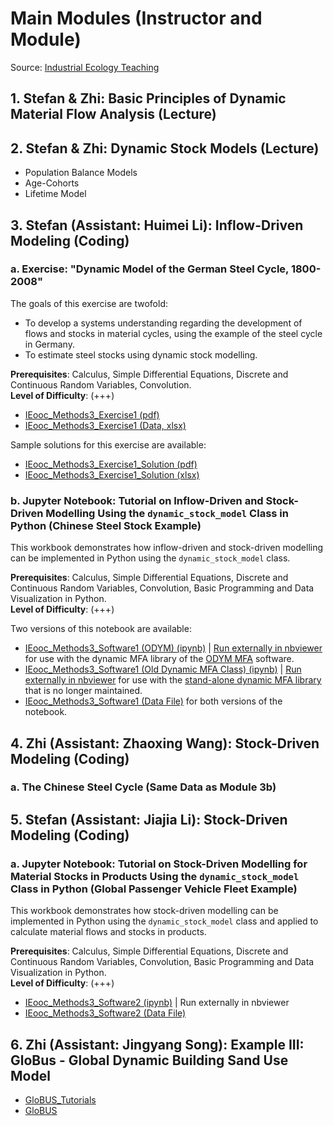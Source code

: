 # Main Modules (Instructor and Module)
Source: [Industrial Ecology Teaching](https://www.industrialecology.uni-freiburg.de/teaching)

## 1. **Stefan & Zhi**: Basic Principles of Dynamic Material Flow Analysis (Lecture)

## 2. **Stefan & Zhi**: Dynamic Stock Models (Lecture)
- Population Balance Models
- Age-Cohorts
- Lifetime Model

## 3. **Stefan (Assistant: Huimei Li)**: Inflow-Driven Modeling (Coding)
### a. **Exercise**: "Dynamic Model of the German Steel Cycle, 1800-2008"  
   The goals of this exercise are twofold: 
   - To develop a systems understanding regarding the development of flows and stocks in material cycles, using the example of the steel cycle in Germany.
   - To estimate steel stocks using dynamic stock modelling.  
      
   **Prerequisites**: Calculus, Simple Differential Equations, Discrete and Continuous Random Variables, Convolution.  
   **Level of Difficulty**: (+++)

   - [IEooc_Methods3_Exercise1 (pdf)](https://www.industrialecology.uni-freiburg.de/Content/IEooc_Methods3_Exercise1_Stockmodeling_Steel.pdf)  
   - [IEooc_Methods3_Exercise1 (Data, xlsx)](https://www.industrialecology.uni-freiburg.de/Content/IEooc_Methods3_Exercise1_RawData.xlsx)  

   Sample solutions for this exercise are available:  
   - [IEooc_Methods3_Exercise1_Solution (pdf)](https://www.industrialecology.uni-freiburg.de/Content/IEooc_Methods3_Exercise1_Stockmodelling_Steel_Solution.pdf)  
   - [IEooc_Methods3_Exercise1_Solution (xlsx)](https://www.industrialecology.uni-freiburg.de/Content/IEooc_Methods3_Exercise1_Solution.xlsx)  

### b. **Jupyter Notebook**: Tutorial on Inflow-Driven and Stock-Driven Modelling Using the `dynamic_stock_model` Class in Python (Chinese Steel Stock Example)
   This workbook demonstrates how inflow-driven and stock-driven modelling can be implemented in Python using the `dynamic_stock_model` class.  
      
   **Prerequisites**: Calculus, Simple Differential Equations, Discrete and Continuous Random Variables, Convolution, Basic Programming and Data Visualization in Python.  
   **Level of Difficulty**: (+++)

   Two versions of this notebook are available:
   - [IEooc_Methods3_Software1 (ODYM) (ipynb)](https://www.industrialecology.uni-freiburg.de/Content/IEooc_Methods3_Software1_ODYM.ipynb) | [Run externally in nbviewer](https://nbviewer.org/urls/www.industrialecology.uni-freiburg.de/Content/IEooc_Methods3_Software1_ODYM.ipynb) for use with the dynamic MFA library of the [ODYM MFA](https://github.com/IndEcol/ODYM) software.
   - [IEooc_Methods3_Software1 (Old Dynamic MFA Class) (ipynb)](https://www.industrialecology.uni-freiburg.de/Content/IEooc_Methods3_Software1_old_dMFA_class.ipynb) | [Run externally in nbviewer](https://nbviewer.org/urls/www.industrialecology.uni-freiburg.de/Content/IEooc_Methods3_Software1_old_dMFA_class.ipynb) for use with the [stand-alone dynamic MFA library](https://github.com/stefanpauliuk/dynamic_stock_model) that is no longer maintained.
   - [IEooc_Methods3_Software1 (Data File)](https://www.industrialecology.uni-freiburg.de/Content/IEooc_Methods3_Software1_Data.xlsx) for both versions of the notebook.

## 4. **Zhi (Assistant: Zhaoxing Wang)**: Stock-Driven Modeling (Coding)
### a. The Chinese Steel Cycle (Same Data as **Module 3b**)

## 5. **Stefan (Assistant: Jiajia Li)**: Stock-Driven Modeling (Coding)
### a. **Jupyter Notebook**: Tutorial on Stock-Driven Modelling for Material Stocks in Products Using the `dynamic_stock_model` Class in Python (Global Passenger Vehicle Fleet Example)  
   This workbook demonstrates how stock-driven modelling can be implemented in Python using the `dynamic_stock_model` class and applied to calculate material flows and stocks in products.  
      
   **Prerequisites**: Calculus, Simple Differential Equations, Discrete and Continuous Random Variables, Convolution, Basic Programming and Data Visualization in Python.  
   **Level of Difficulty**: (+++)

   - [IEooc_Methods3_Software2 (ipynb)](https://www.industrialecology.uni-freiburg.de/Content/IEooc_Methods3_Software2.ipynb) | Run externally in nbviewer
   - [IEooc_Methods3_Software2 (Data File)](https://www.industrialecology.uni-freiburg.de/Content/IEooc_Methods3_Software2_Data.xlsx)

## 6. **Zhi (Assistant: Jingyang Song)**: Example III: GloBus - Global Dynamic Building Sand Use Model
   - [GloBUS_Tutorials](https://github.com/jerrysong0128/GloBUS_Tutorials)
   - [GloBUS](https://github.com/Zh-xy/GloBus)
